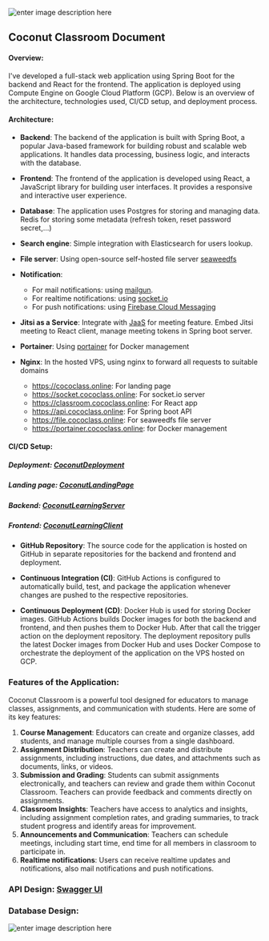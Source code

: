 ![enter image description here](https://img.freepik.com/free-vector/happy-freelancer-with-computer-home-young-man-sitting-armchair-using-laptop-chatting-online-smiling-vector-illustration-distance-work-online-learning-freelance_74855-8401.jpg)

## Coconut Classroom Document

#### Overview:

I've developed a full-stack web application using Spring Boot for the backend and React for the frontend. The
application is deployed using Compute Engine on Google Cloud Platform (GCP). Below is an overview of the architecture,
technologies used, CI/CD setup, and deployment process.

#### Architecture:

- **Backend**: The backend of the application is built with Spring Boot, a popular Java-based framework for building
  robust and scalable web applications. It handles data processing, business logic, and interacts with the database.

- **Frontend**: The frontend of the application is developed using React, a JavaScript library for building user
  interfaces. It provides a responsive and interactive user experience.

- **Database**: The application uses Postgres for storing and managing data. Redis for storing some metadata (refresh
  token, reset password secret,...)

- **Search engine**: Simple integration with Elasticsearch for users lookup.

- **File server**: Using open-source self-hosted file server [seaweedfs](https://github.com/seaweedfs/seaweedfs)

- **Notification**:
    + For mail notifications: using [mailgun](https://www.mailgun.com).
    + For realtime notifications: using [socket.io](https://socket.io/)
    + For push notifications: using [Firebase Cloud Messaging](https://firebase.google.com/docs/cloud-messaging)

- **Jitsi as a Service**: Integrate with [JaaS](https://jaas.8x8.vc/#/) for meeting feature. Embed Jitsi meeting to
  React client, manage meeting tokens in Spring boot server.

- **Portainer**: Using [portainer](https://github.com/portainer/portainer) for Docker management

- **Nginx**: In the hosted VPS, using nginx to forward all requests to suitable domains
    + https://cococlass.online: For landing page
    + https://socket.cococlass.online: For socket.io server
    + https://classroom.cococlass.online: For React app
    + https://api.cococlass.online: For Spring boot API
    + https://file.cococlass.online: For seaweedfs file server
    + https://portainer.cococlass.online: for Docker management

#### CI/CD Setup:

##### Deployment: [CoconutDeployment](https://github.com/Hooannn/CoconutDeployment)

##### Landing page: [CoconutLandingPage](https://github.com/Hooannn/CoconutLandingPage)

##### Backend: [CoconutLearningServer](https://github.com/Hooannn/CoconutLearningServer)

##### Frontend: [CoconutLearningClient](https://github.com/Hooannn/CoconutLearningClient)

- **GitHub Repository**: The source code for the application is hosted on GitHub in separate repositories for the
  backend and frontend and deployment.

- **Continuous Integration (CI)**: GitHub Actions is configured to automatically build, test, and package the
  application whenever changes are pushed to the respective repositories.

- **Continuous Deployment (CD)**: Docker Hub is used for storing Docker images. GitHub Actions builds Docker images for
  both the backend and frontend, and then pushes them to Docker Hub. After that call the trigger action on the
  deployment repository. The deployment repository pulls the latest Docker images from Docker Hub and uses Docker
  Compose to orchestrate the deployment of the application on the VPS hosted on GCP.

### Features of the Application:

Coconut Classroom is a powerful tool designed for educators to manage classes, assignments, and communication with
students. Here are some of its key features:

1. **Course Management**: Educators can create and organize classes, add students, and manage multiple courses from a
   single dashboard.
2. **Assignment Distribution**: Teachers can create and distribute assignments, including instructions, due dates, and
   attachments such as documents, links, or videos.
3. **Submission and Grading**: Students can submit assignments electronically, and teachers can review and grade them
   within Coconut Classroom. Teachers can provide feedback and comments directly on assignments.
4. **Classroom Insights**: Teachers have access to analytics and insights, including assignment completion rates, and
   grading summaries, to track student progress and identify areas for improvement.
5. **Announcements and Communication**: Teachers can schedule meetings, including start time, end time for all members
   in classroom to participate in.
6. **Realtime notifications**: Users can receive realtime updates and notifications, also mail notifications and push
   notifications.

### API Design: [Swagger UI](https://api.cococlass.online/swagger-ui/index.html)

### Database Design:

![enter image description here](https://i.ibb.co/rm0DrhT/default-public.png)
